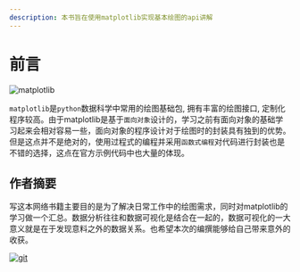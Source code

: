 ```yaml
---
description: 本书旨在使用matplotlib实现基本绘图的api讲解
---
```


# 前言

![matplotlib](https://matplotlib.org/stable/_static/logo2_compressed.svg) 

`matplotlib`是`python`数据科学中常用的绘图基础包, 拥有丰富的绘图接口, 定制化程序较高。由于matplotlib是基于`面向对象`设计的，学习之前有面向对象的基础学习起来会相对容易一些，面向对象的程序设计对于绘图时的封装具有独到的优势。但是这点并不是绝对的，使用过程式的编程并采用`函数式编程`对代码进行封装也是不错的选择，这点在官方示例代码中也大量的体现。

## 作者摘要
写这本网络书籍主要目的是为了解决日常工作中的绘图需求，同时对matplotlib的学习做一个汇总。数据分析往往和数据可视化是结合在一起的，数据可视化的一大意义就是在于发现意料之外的数据关系。也希望本次的编撰能够给自己带来意外的收获。

[![git](https://img.shields.io/static/v1?label=Github&message=codebysandwich&style=flat&logo=github&color=green)](https://github.com/codebysandwich)

